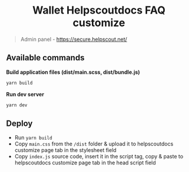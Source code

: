 <h1 align="center">Wallet Helpscoutdocs FAQ customize</h1>

> Admin panel -  https://secure.helpscout.net/

## Available commands

**Build application files (dist/main.scss, dist/bundle.js)**

```bash
yarn build
```

**Run dev server**

```bash
yarn dev
```

## Deploy

- Run `yarn build`
- Copy `main.css` from the `/dist` folder & upload it to helpscoutdocs customize page tab in the stylesheet field
- Copy `index.js` source code, insert it in the script tag, copy & paste to helpscoutdocs customize page tab in the head script field
